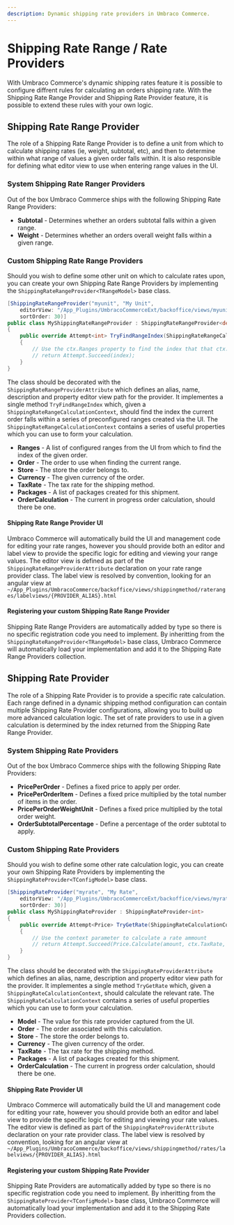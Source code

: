 ```yaml
---
description: Dynamic shipping rate providers in Umbraco Commerce.
---
```


# Shipping Rate Range / Rate Providers

With Umbraco Commerce's dynamic shipping rates feature it is possible to configure diffrent rules for calculating an orders shipping rate. With the Shipping Rate Range Provider and Shipping Rate Provider feature, it is possible to extend these rules with your own logic.

## Shipping Rate Range Provider

The role of a Shipping Rate Range Provider is to define a unit from which to calculate shipping rates (ie, weight, subtotal, etc), and then to determine within what range of values a given order falls within. It is also responsible for defining what editor view to use when entering range values in the UI.

### System Shipping Rate Ranger Providers

Out of the box Umbraco Commerce ships with the following Shipping Rate Range Providers:

* **Subtotal** - Determines whether an orders subtotal falls within a given range.
* **Weight** - Determines whether an orders overall weight falls within a given range.

### Custom Shipping Rate Range Providers

Should you wish to define some other unit on which to calculate rates upon, you can create your own Shipping Rate Range Providers by implementing the `ShippingRateRangeProvider<TRangeModel>` base class.

```csharp
[ShippingRateRangeProvider("myunit", "My Unit",
    editorView: "/App_Plugins/UmbracoCommerceExt/backoffice/views/myunit.html",
    sortOrder: 30)]
public class MyShippingRateRangeProvider : ShippingRateRangeProvider<decimal?>
{
    public override Attempt<int> TryFindRangeIndex(ShippingRateRangeCalculationContext<decimal?> ctx)
    {
        // Use the ctx.Ranges property to find the index that that ctx.Order falls within
        // return Attempt.Succeed(index);
    }
}
```

The class should be decorated with the `ShippingRateRangeProviderAttribute` which defines an alias, name, description and property editor view path for the provider. It implementes  a single method `TryFindRangeIndex` which, given a `ShippingRateRangeCalculationContext`, should find the index the current order falls within a series of preconfigured ranges created via the UI. The `ShippingRateRangeCalculationContext` contains a series of useful properties which you can use to form your calculation.

* **Ranges** - A list of configured ranges from the UI from which to find the index of the given order.
* **Order** - The order to use when finding the current range.
* **Store** - The store the order belongs to.
* **Currency** - The given currency of the order.
* **TaxRate** - The tax rate for the shipping method.
* **Packages** - A list of packages created for this shipment.
* **OrderCalculation** - The current in progress order calculation, should there be one.

#### Shipping Rate Range Provider UI

Umbraco Commerce will automatically build the UI and management code for editing your rate ranges, however you should provide both an editor and label view to provide the specific logic for editing and viewing your range values. The editor view is defined as part of the `ShippingRateRangeProviderAttribute` declaration on your rate range provider class. The label view is resolved by convention, looking for an angular view at `~/App_Plugins/UmbracoCommerce/backoffice/views/shippingmethod/rateranges/labelviews/{PROVIDER_ALIAS}.html`

#### Registering your custom Shipping Rate Range Provider

Shipping Rate Range Providers are automatically added by type so there is no specific registration code you need to implement. By inheritting from the `ShippingRateRangeProvider<TRangeModel>` base class, Umbraco Commerce will automatically load your implementation and add it to the Shipping Rate Range Providers collection.

## Shipping Rate Provider

The role of a Shipping Rate Provider is to provide a specific rate calculation. Each range defined in a dynamic shipping method configuration can contain multiple Shipping Rate Provider configurations, allowing you to build up more advanced calculation logic. The set of rate providers to use in a given calculation is determined by the index returned from the Shipping Rate Range Provider.

### System Shipping Rate Providers

Out of the box Umbraco Commerce ships with the following Shipping Rate Providers:

* **PricePerOrder** - Defines a fixed price to apply per order.
* **PricePerOrderItem** - Defines a fixed price multiplied by the total number of items in the order.
* **PricePerOrderWeightUnit** - Defines a fixed price multiplied by the total order weight.
* **OrderSubtotalPercentage** - Define a percentage of the order subtotal to apply.

### Custom Shipping Rate Providers

Should you wish to define some other rate calculation logic, you can create your own Shipping Rate Providers by implementing the `ShippingRateProvider<TConfigModel>` base class.

```csharp
[ShippingRateProvider("myrate", "My Rate",
    editorView: "/App_Plugins/UmbracoCommerceExt/backoffice/views/myrate.html",
    sortOrder: 30)]
public class MyShippingRateProvider : ShippingRateProvider<int>
{
    public override Attempt<Price> TryGetRate(ShippingRateCalculationContext<int> ctx)
    {
        // Use the context parameter to calculate a rate ammount
        // return Attempt.Succeed(Price.Calculate(amount, ctx.TaxRate, ctx.Currency.Id, ctx.Store.PricesIncludeTax));
    }
}
```

The class should be decorated with the `ShippingRateProviderAttribute` which defines an alias, name, description and property editor view path for the provider. It implementes a single method `TryGetRate` which, given a `ShippingRateCalculationContext`, should calculate the relevant rate. The `ShippingRateCalculationContext` contains a series of useful properties which you can use to form your calculation.

* **Model** - The value for this rate provider captured from the UI.
* **Order** - The order associated with this calculation.
* **Store** - The store the order belongs to.
* **Currency** - The given currency of the order.
* **TaxRate** - The tax rate for the shipping method.
* **Packages** - A list of packages created for this shipment.
* **OrderCalculation** - The current in progress order calculation, should there be one.

#### Shipping Rate Provider UI

Umbraco Commerce will automatically build the UI and management code for editing your rate, however you should provide both an editor and label view to provide the specific logic for editing and viewing your rate values. The editor view is defined as part of the `ShippingRateProviderAttribute` declaration on your rate provider class. The label view is resolved by convention, looking for an angular view at `~/App_Plugins/UmbracoCommerce/backoffice/views/shippingmethod/rates/labelviews/{PROVIDER_ALIAS}.html`

#### Registering your custom Shipping Rate Provider

Shipping Rate Providers are automatically added by type so there is no specific registration code you need to implement. By inheritting from the `ShippingRateProvider<TConfigModel>` base class, Umbraco Commerce will automatically load your implementation and add it to the Shipping Rate Providers collection.
